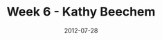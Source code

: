 ---
layout: message
category: message
series: "The Good Life"
title: "Week 6 - Kathy Beechem"
date: 2012-07-28
audio-description: "We’re learning about how the good life comes when we take Jesus at his word."
audio: "http://www.crossroads.net/players/media/hq/goodlife_06.mp3"
audio-title: "Week 6 - Kathy Beechem"
audio-duration: "38&#58;46"
program-description: "Program"
program: "http://www.crossroads.net/players/media/hq/07_28-29_12Program.pdf"
program-title: "Week 6 - Kathy Beechem"
video-description: "We’re learning about how the good life comes when we take Jesus at his word."
video-title: "Week 6 - Kathy Beechem"
video: "https://s3.amazonaws.com/crossroadsvideomessages/goodlife_06.mp4"
---